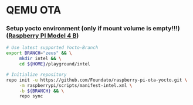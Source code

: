 # QEMU OTA

### Setup yocto environment (only if mount volume is empty!!!) ([Raspberry PI Model 4 B](https://hub.mender.io/t/raspberry-pi-4-model-b/889))

```bash
# Use latest supported Yocto-Branch
export BRANCH="zeus" && \
     mkdir intel && \
     cd ${HOME}/playground/intel

# Initialize repository
repo init -u https://github.com/Foundato/raspberry-pi-ota-yocto.git \
     -m raspberrypi/scripts/manifest-intel.xml \
     -b ${BRANCH} && \
     repo sync
```
